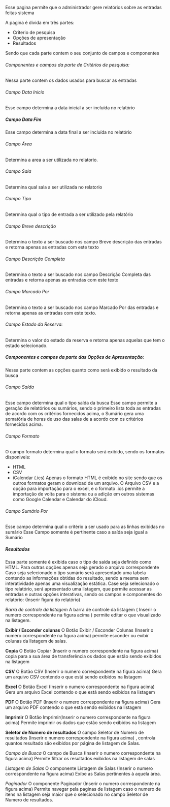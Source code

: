 
Esse pagina permite que o administrador gere relatórios sobre as entradas feitas sistema

A pagina é divida em três partes:
 - Criterio de pesquisa
 - Opções de apresentação
 - Resultados 
 
Sendo que cada parte contem o seu conjunto de campos e componentes 
###### Componentes e campos da parte de Critérios de pesquisa: 
Nessa parte contem  os dados usados para buscar as entradas 

###### Campo Data Inicio
Esse campo determina a data  inicial a ser incluída no relatório
##### Campo Data Fim
Esse campo determina a data final a ser incluída no relatório
###### Campo Área
Determina a area a ser utilizada no relatorio.

###### Campo Sala
Determina qual sala a ser utilizada no relatorio

###### Campo Tipo 
Determina qual o tipo de entrada a ser utilizado pela relatório

###### Campo Breve descrição
Determina o texto a ser buscado nos campo Breve descrição das entradas e retorna apenas as entradas com este texto

###### Campo Descrição Completa
Determina o texto a ser buscado nos campo Descrição Completa das entradas e retorna apenas as entradas com este texto

###### Campo Marcado Por
Determina o texto a ser buscado nos campo Marcado Por das entradas e retorna apenas as entradas com este texto.

###### Campo Estado da Reserva:
Determina o valor do estado da reserva e retorna apenas aquelas que tem o estado selecionado. 

#####  Componentes e campos da parte das Opções de Apresentação:
Nessa parte contem as opções quanto como será exibido o resultado da busca 

###### Campo Saída
Esse campo determina qual o tipo saída da busca
Esse campo permite a geração de relatórios ou sumários, sendo o primeiro lista toda as entradas de acordo com os critérios fornecidos acima, o Sumário gera uma somatória de horas de uso das salas de a acordo com os critérios fornecidos acima.

###### Campo Formato
O campo formato determina qual o formato será exibido, sendo os formatos disponiveis:
- HTML
- CSV
- iCalendar (.ics)
Apenas o formato HTML é exibido no site sendo que os outros formatos geram o download de um arquivo.
O Arquivo CSV e a opção para importação para o excel, e o formato .ics permite a importação de volta para o sistema ou a adição em outros sistemas como Google Calendar e Calendar do iCloud. 

###### Campo Sumário Por
Esse campo determina qual o critério a ser usado para as linhas exibidas no sumário
Esse Campo somente é pertinente caso a saída seja igual a Sumário


##### Resultados

Essa parte somente é exibida caso o tipo de saída seja definido como HTML.
Para outras opções apenas seja gerado o arquivo correspondente
Caso seja selecionado o tipo sumário será apresentado uma tabela contendo as informações obtidas do resultado, sendo a mesma sem interatividade apenas uma visualização estática.
Case seja selecionado o tipo relatório, será apresentado uma listagem, que permite acessar as entradas e outras opções interativas, sendo os campos e componentes do relatório:
(Inserir figura do relatório)


*Barra de controle da listagem*
A barra de controle da listagem  ( Inserir o numero correspondente na figura acima ) permite editar o que visualizado na listagem.

**Exibir / Esconder colunas** 
O Botão Exibir / Esconder Colunas  (Inserir o numero correspondente na figura acima) permite esconder ou exibir colunas da listagem de salas.

**Copia**
O Botão Copiar  (Inserir o numero correspondente na figura acima) copia para a sua área de transferência os dados que estão sendo exibidos na listagem

**CSV**
O Botão CSV  (Inserir o numero correspondente na figura acima)  Gera um arquivo CSV contendo o que está sendo exibidos na listagem

**Excel**
O Botão Excel  (Inserir o numero correspondente na figura acima)  Gera um arquivo Excel contendo o que está sendo exibidos na listagem

**PDF**
O Botão PDF  (Inserir o numero correspondente na figura acima)  Gera um arquivo PDF contendo o que está sendo exibidos na listagem

**Imprimir**
O Botão Imprimir(Inserir o numero correspondente na figura acima)  Permite imprimir os dados que estão sendo exibidos na listagem

**Seletor de Numero de resultados**
O campo Seletor de Numero de resultados  (Inserir o numero correspondente na figura acima) , controla quantos resultado são exibidos por página de listagem de Salas.

*Campo de Busca*
O campo de Busca  (Inserir o numero correspondente na figura acima)  Permite filtrar os resultados exibidos na listagem de salas 

*Listagem de Salas*
O componente Listagem de Salas (Inserir o numero correspondente na figura acima) Exibe as Salas pertinentes à aquela área. 

*Paginador*
O componente Paginador (Inserir o numero correspondente na figura acima)  Permite navegar pela paginas de listagem caso o numero de itens na listagem seja maior que o selecionado no campo  Seletor de Numero de resultados.






